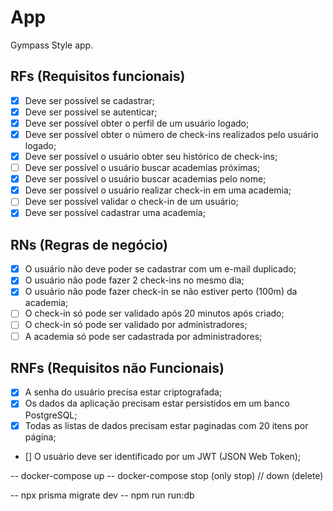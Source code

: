 # App

Gympass Style app.

## RFs (Requisitos funcionais)

 - [x] Deve ser possível se cadastrar;
 - [x] Deve ser possível se autenticar;
 - [x] Deve ser possível obter o perfil de um usuário logado; 
 - [x] Deve ser possível obter o número de check-ins realizados pelo usuário logado;
 - [x] Deve ser possível o usuário obter seu histórico de check-ins;
 - [ ] Deve ser possível o usuário buscar academias próximas;
 - [x] Deve ser possível o usuário buscar academias pelo nome;
 - [x] Deve ser possível o usuário realizar check-in em uma academia;
 - [ ] Deve ser possível validar o check-in de um usuário;
 - [x] Deve ser possível cadastrar uma academia;

## RNs (Regras de negócio)

- [x] O usuário não deve poder se cadastrar com um e-mail duplicado;
- [x] O usuário não pode fazer 2 check-ins no mesmo dia;
- [x] O usuário não pode fazer check-in se não estiver perto (100m) da academia;
- [ ] O check-in só pode ser validado após 20 minutos após criado;
- [ ] O check-in só pode ser validado por administradores;
- [ ] A academia só pode ser cadastrada por administradores;

## RNFs (Requisitos não Funcionais)

- [x] A senha do usuário precisa estar criptografada;
- [x] Os dados da aplicação precisam estar persistidos em um banco PostgreSQL;
- [x] Todas as listas de dados precisam estar paginadas com 20 itens por página;
- [] O usuário deve ser identificado por um JWT (JSON Web Token);


-- docker-compose up
-- docker-compose stop (only stop) // down (delete)

-- npx prisma migrate dev
-- npm run run:db
